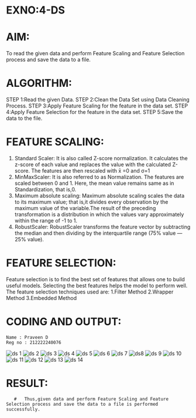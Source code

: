 # EXNO:4-DS
# AIM:
To read the given data and perform Feature Scaling and Feature Selection process and save the
data to a file.

# ALGORITHM:
STEP 1:Read the given Data.
STEP 2:Clean the Data Set using Data Cleaning Process.
STEP 3:Apply Feature Scaling for the feature in the data set.
STEP 4:Apply Feature Selection for the feature in the data set.
STEP 5:Save the data to the file.

# FEATURE SCALING:
1. Standard Scaler: It is also called Z-score normalization. It calculates the z-score of each value and replaces the value with the calculated Z-score. The features are then rescaled with x̄ =0 and σ=1
2. MinMaxScaler: It is also referred to as Normalization. The features are scaled between 0 and 1. Here, the mean value remains same as in Standardization, that is,0.
3. Maximum absolute scaling: Maximum absolute scaling scales the data to its maximum value; that is,it divides every observation by the maximum value of the variable.The result of the preceding transformation is a distribution in which the values vary approximately within the range of -1 to 1.
4. RobustScaler: RobustScaler transforms the feature vector by subtracting the median and then dividing by the interquartile range (75% value — 25% value).

# FEATURE SELECTION:
Feature selection is to find the best set of features that allows one to build useful models. Selecting the best features helps the model to perform well.
The feature selection techniques used are:
1.Filter Method
2.Wrapper Method
3.Embedded Method

# CODING AND OUTPUT:
```
Name : Praveen D
Reg no : 212222240076
```
![ds 1](https://github.com/praveenmax55/EXNO-4-DS/assets/113497509/4e5847de-4f9f-4240-9f0c-abe4b4ead845)
![ds 2](https://github.com/praveenmax55/EXNO-4-DS/assets/113497509/e5017f21-31bf-4087-9ec5-577952996e05)
![ds 3](https://github.com/praveenmax55/EXNO-4-DS/assets/113497509/dd170a41-eeca-4325-9826-b0f1863f4159)
![ds 4](https://github.com/praveenmax55/EXNO-4-DS/assets/113497509/5025331e-3f7a-49ee-ab93-ec18437cab8f)
![ds 5](https://github.com/praveenmax55/EXNO-4-DS/assets/113497509/a3b184ad-2892-44a3-85b6-78c30eff557d)
![ds 6](https://github.com/praveenmax55/EXNO-4-DS/assets/113497509/388d2db1-2d08-4180-8802-19a301b92263)
![ds 7](https://github.com/praveenmax55/EXNO-4-DS/assets/113497509/6f1e83f6-eb59-45f6-9048-f294e99afee0)
![ds8](https://github.com/praveenmax55/EXNO-4-DS/assets/113497509/d1ab8320-0496-4a5f-89d8-79b3a2a94df9)
![ds 9](https://github.com/praveenmax55/EXNO-4-DS/assets/113497509/0d4d4a42-2961-48b3-8da0-5e43317f3f66)
![ds 10](https://github.com/praveenmax55/EXNO-4-DS/assets/113497509/748c3338-3bdd-4599-959c-2d732bf922fc)
![ds 11](https://github.com/praveenmax55/EXNO-4-DS/assets/113497509/d45a9717-33a9-49e2-a1ea-23bcaa48fc7c)
![ds 12](https://github.com/praveenmax55/EXNO-4-DS/assets/113497509/314d16b8-c7c4-422a-87d9-232d773220a7)
![ds 13](https://github.com/praveenmax55/EXNO-4-DS/assets/113497509/5fd2c1c4-117d-40f3-b589-562d81bdf7ad)
![ds 14](https://github.com/praveenmax55/EXNO-4-DS/assets/113497509/9f870360-6f9b-4d2f-b67f-0c403e5bd2c4)



# RESULT:
       #   Thus,given data and perform Feature Scaling and Feature Selection process and save the data to a file is performed successfully.
